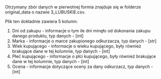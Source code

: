 Otrzymany zbór danych w pierwotnej formia znajduje się w folderze original_data o nazwie 3_LUBUSKIE.csv.

Plik ten dokładnie zawiera 5 kolumn:
1. Dni od zakupu - informacje o tym ile dni minęło od dokonania zakupu danego produktu, typ danych - [int]
2. Marka - informacje o marce zakupionego odkurzacza, typ danych - [str]
3. Wiek kupującego - informacje o wieku kupującego, były również brakujące dane w tej kolumnie, typ danych - [int]
4. Płeć kupującego - informacje o płci kupującego, były również brakujące dane w tej kolumnie, typ danych - [int]
5. Ocena - informacje dotyczące oceny za dany odkurzacz, typ danych - [int]